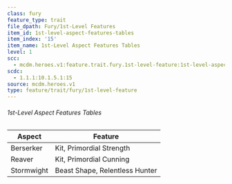 ```yaml
---
class: fury
feature_type: trait
file_dpath: Fury/1st-Level Features
item_id: 1st-level-aspect-features-tables
item_index: '15'
item_name: 1st-Level Aspect Features Tables
level: 1
scc:
  - mcdm.heroes.v1:feature.trait.fury.1st-level-feature:1st-level-aspect-features-tables
scdc:
  - 1.1.1:10.1.5.1:15
source: mcdm.heroes.v1
type: feature/trait/fury/1st-level-feature
---
```


###### 1st-Level Aspect Features Tables

| Aspect     | Feature                        |
| ---------- | ------------------------------ |
| Berserker  | Kit, Primordial Strength       |
| Reaver     | Kit, Primordial Cunning        |
| Stormwight | Beast Shape, Relentless Hunter |
